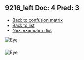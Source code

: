 ## 9216_left Doc: 4 Pred: 3
- [Back to confusion matrix](https://github.com/juliandewit/kaggle_retinopathy/blob/master/matrix.md)
- [Back to list](https://github.com/juliandewit/kaggle_retinopathy/blob/master/lists/43/list.md)
- [Next example in list](https://github.com/juliandewit/kaggle_retinopathy/blob/master/lists/43/93/9311_left.md)

![Eye](https://retinopaty.blob.core.windows.net/size1024/9216_left_4.jpeg)

### 

![Eye]()
